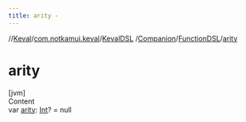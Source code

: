 ```yaml
---
title: arity -
---
```

//[Keval](../../../../index.md)/[com.notkamui.keval](../../../index.md)/[KevalDSL](../../index.md)
/[Companion](../index.md)/[FunctionDSL](index.md)/[arity](arity.md)

# arity

[jvm]  
Content  
var [arity](arity.md): [Int](https://kotlinlang.org/api/latest/jvm/stdlib/kotlin/-int/index.html)? = null  



